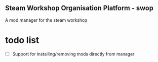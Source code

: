 ## Steam Workshop Organisation Platform - swop

A mod manager for the steam workshop

# todo list
 - [ ] Support for installing/removing mods directly from manager

